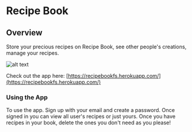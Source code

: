# Recipe Book 

## Overview

Store your precious recipes on Recipe Book, see other people's creations, manage
your recipes.

![alt text](https://image.ibb.co/fdSmBF/Screen_Shot_2017_03_29_at_5_34_33_PM.png "Recipe Book")

Check out the app here: 
[https://recipebookfs.herokuapp.com/](https://recipebookfs.herokuapp.com/)

### Using the App

To use the app. Sign up with your email and create a password. Once signed in
you can view all user's recipes or just yours. Once you have recipes in your
book, delete the ones you don't need as you please!
